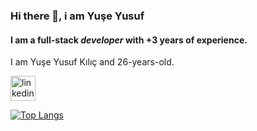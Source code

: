 ### Hi there 👋, i am Yuşe Yusuf
#### I am a full-stack *developer* with +3 years of experience.

I am Yuşe Yusuf Kılıç and 26-years-old.

[<img src='https://cdn.jsdelivr.net/npm/simple-icons@3.0.1/icons/linkedin.svg' alt='linkedin' height='40' style="font-color:white">](https://www.linkedin.com/in/yuseyusufkilic/)  

[![Top Langs](https://github-readme-stats.vercel.app/api/top-langs/?username=yuseyusufkilic)](https://github.com/anuraghazra/github-readme-stats)
 
